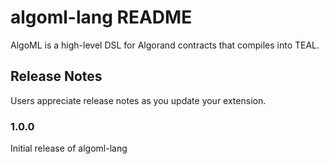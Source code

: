 # algoml-lang README

AlgoML is a high-level DSL for Algorand contracts that compiles into TEAL.

## Release Notes

Users appreciate release notes as you update your extension.

### 1.0.0

Initial release of algoml-lang
